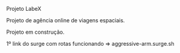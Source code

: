Projeto LabeX

Projeto de agência online de viagens espaciais.

Projeto em construção.

1º link do surge com rotas funcionando
=> aggressive-arm.surge.sh

